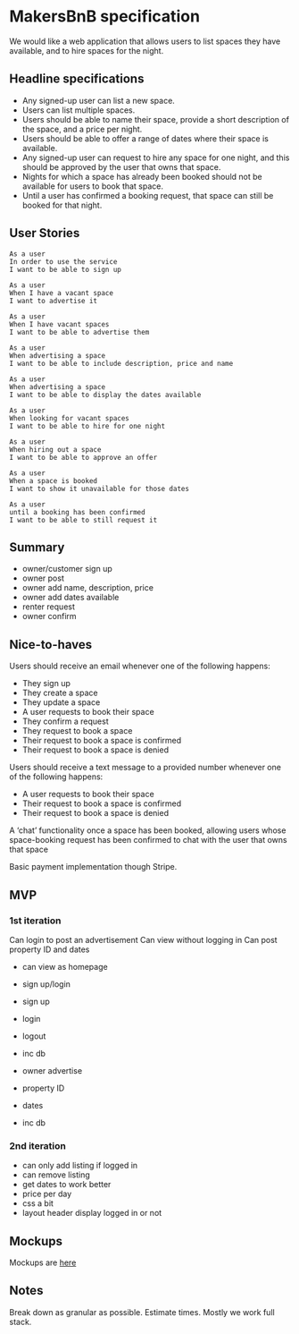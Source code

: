# MakersBnB specification

We would like a web application that allows users to list spaces they have available, and to hire spaces for the night.

## Headline specifications

- Any signed-up user can list a new space.
- Users can list multiple spaces.
- Users should be able to name their space, provide a short description of the space, and a price per night.
- Users should be able to offer a range of dates where their space is available.
- Any signed-up user can request to hire any space for one night, and this should be approved by the user that owns that space.
- Nights for which a space has already been booked should not be available for users to book that space.
- Until a user has confirmed a booking request, that space can still be booked for that night.

## User Stories
```
As a user
In order to use the service
I want to be able to sign up

As a user
When I have a vacant space
I want to advertise it

As a user
When I have vacant spaces
I want to be able to advertise them

As a user
When advertising a space
I want to be able to include description, price and name

As a user
When advertising a space
I want to be able to display the dates available

As a user
When looking for vacant spaces
I want to be able to hire for one night

As a user
When hiring out a space
I want to be able to approve an offer

As a user
When a space is booked
I want to show it unavailable for those dates

As a user
until a booking has been confirmed
I want to be able to still request it
```

## Summary

- owner/customer sign up
- owner post
- owner add name, description, price
- owner add dates available
- renter request
- owner confirm

## Nice-to-haves

 Users should receive an email whenever one of the following happens:
- They sign up
- They create a space
- They update a space
- A user requests to book their space
- They confirm a request
- They request to book a space
- Their request to book a space is confirmed
- Their request to book a space is denied

Users should receive a text message to a provided number whenever one of the following happens:
- A user requests to book their space
- Their request to book a space is confirmed
- Their request to book a space is denied

A ‘chat’ functionality once a space has been booked, allowing users whose space-booking request has been confirmed to chat with the user that owns that space

Basic payment implementation though Stripe.

## MVP

### 1st iteration

Can login to post an advertisement
Can view without logging in
Can post property ID and dates

- can view as homepage

- sign up/login
 - sign up
 - login
 - logout
 - inc db

- owner advertise
 - property ID
 - dates
 - inc db

### 2nd iteration

- can only add listing if logged in
- can remove listing
- get dates to work better
- price per day
- css a bit
- layout header display logged in or not


## Mockups

Mockups are [here](images/mockups.png)

## Notes

Break down as granular as possible. Estimate times. Mostly we work full stack.
